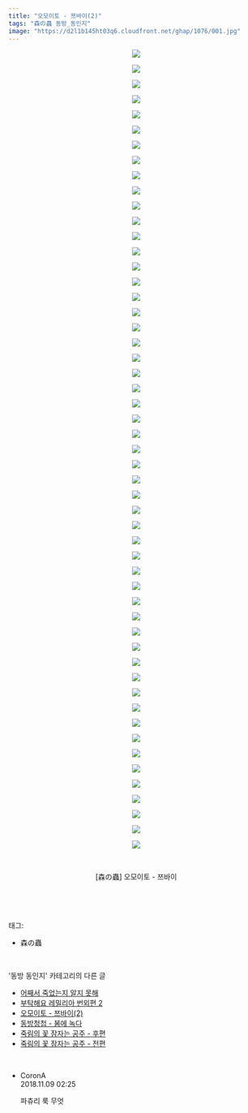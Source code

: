 ```yaml
---
title: "오모이토 - 쯔바이(2)"
tags: "森の蟲 동방_동인지"
image: "https://d2l1b145ht03q6.cloudfront.net/ghap/1076/001.jpg"
---
```

<div class="article">
<p style="text-align: center; clear: none; float: none;"><img src="{{ site.imgserver1 }}/ghap/1076/001.jpg"/></p>
<p style="text-align: center; clear: none; float: none;"><img src="{{ site.imgserver1 }}/ghap/1076/002.jpg"/></p>
<p style="text-align: center; clear: none; float: none;"><img src="{{ site.imgserver1 }}/ghap/1076/003.jpg"/></p>
<p style="text-align: center; clear: none; float: none;"><img src="{{ site.imgserver1 }}/ghap/1076/004.jpg"/></p>
<p style="text-align: center; clear: none; float: none;"><img src="{{ site.imgserver1 }}/ghap/1076/005.jpg"/></p>
<p style="text-align: center; clear: none; float: none;"><img src="{{ site.imgserver1 }}/ghap/1076/006.jpg"/></p>
<p style="text-align: center; clear: none; float: none;"><img src="{{ site.imgserver1 }}/ghap/1076/007.jpg"/></p>
<p style="text-align: center; clear: none; float: none;"><img src="{{ site.imgserver1 }}/ghap/1076/008.jpg"/></p>
<p style="text-align: center; clear: none; float: none;"><img src="{{ site.imgserver1 }}/ghap/1076/009.jpg"/></p>
<p style="text-align: center; clear: none; float: none;"><img src="{{ site.imgserver1 }}/ghap/1076/010.jpg"/></p>
<p style="text-align: center; clear: none; float: none;"><img src="{{ site.imgserver1 }}/ghap/1076/011.jpg"/></p>
<p style="text-align: center; clear: none; float: none;"><img src="{{ site.imgserver1 }}/ghap/1076/012.jpg"/></p>
<p style="text-align: center; clear: none; float: none;"><img src="{{ site.imgserver1 }}/ghap/1076/013.jpg"/></p>
<p style="text-align: center; clear: none; float: none;"><img src="{{ site.imgserver1 }}/ghap/1076/014.jpg"/></p>
<p style="text-align: center; clear: none; float: none;"><img src="{{ site.imgserver1 }}/ghap/1076/015.jpg"/></p>
<p style="text-align: center; clear: none; float: none;"><img src="{{ site.imgserver1 }}/ghap/1076/016.jpg"/></p>
<p style="text-align: center; clear: none; float: none;"><img src="{{ site.imgserver1 }}/ghap/1076/017.jpg"/></p>
<p style="text-align: center; clear: none; float: none;"><img src="{{ site.imgserver1 }}/ghap/1076/018.jpg"/></p>
<p style="text-align: center; clear: none; float: none;"><img src="{{ site.imgserver1 }}/ghap/1076/019.jpg"/></p>
<p style="text-align: center; clear: none; float: none;"><img src="{{ site.imgserver1 }}/ghap/1076/020.jpg"/></p>
<p style="text-align: center; clear: none; float: none;"><img src="{{ site.imgserver1 }}/ghap/1076/021.jpg"/></p>
<p style="text-align: center; clear: none; float: none;"><img src="{{ site.imgserver1 }}/ghap/1076/022.jpg"/></p>
<p style="text-align: center; clear: none; float: none;"><img src="{{ site.imgserver1 }}/ghap/1076/023.jpg"/></p>
<p style="text-align: center; clear: none; float: none;"><img src="{{ site.imgserver1 }}/ghap/1076/024.jpg"/></p>
<p style="text-align: center; clear: none; float: none;"><img src="{{ site.imgserver1 }}/ghap/1076/025.jpg"/></p>
<p style="text-align: center; clear: none; float: none;"><img src="{{ site.imgserver1 }}/ghap/1076/026.jpg"/></p>
<p style="text-align: center; clear: none; float: none;"><img src="{{ site.imgserver1 }}/ghap/1076/027.jpg"/></p>
<p style="text-align: center; clear: none; float: none;"><img src="{{ site.imgserver1 }}/ghap/1076/028.jpg"/></p>
<p style="text-align: center; clear: none; float: none;"><img src="{{ site.imgserver1 }}/ghap/1076/029.jpg"/></p>
<p style="text-align: center; clear: none; float: none;"><img src="{{ site.imgserver1 }}/ghap/1076/030.jpg"/></p>
<p style="text-align: center; clear: none; float: none;"><img src="{{ site.imgserver1 }}/ghap/1076/031.jpg"/></p>
<p style="text-align: center; clear: none; float: none;"><img src="{{ site.imgserver1 }}/ghap/1076/032.jpg"/></p>
<p style="text-align: center; clear: none; float: none;"><img src="{{ site.imgserver1 }}/ghap/1076/033.jpg"/></p>
<p style="text-align: center; clear: none; float: none;"><img src="{{ site.imgserver1 }}/ghap/1076/034.jpg"/></p>
<p style="text-align: center; clear: none; float: none;"><img src="{{ site.imgserver1 }}/ghap/1076/035.jpg"/></p>
<p style="text-align: center; clear: none; float: none;"><img src="{{ site.imgserver1 }}/ghap/1076/036.jpg"/></p>
<p style="text-align: center; clear: none; float: none;"><img src="{{ site.imgserver1 }}/ghap/1076/037.jpg"/></p>
<p style="text-align: center; clear: none; float: none;"><img src="{{ site.imgserver1 }}/ghap/1076/038.jpg"/></p>
<p style="text-align: center; clear: none; float: none;"><img src="{{ site.imgserver1 }}/ghap/1076/039.jpg"/></p>
<p style="text-align: center; clear: none; float: none;"><img src="{{ site.imgserver1 }}/ghap/1076/040.jpg"/></p>
<p style="text-align: center; clear: none; float: none;"><img src="{{ site.imgserver1 }}/ghap/1076/041.jpg"/></p>
<p style="text-align: center; clear: none; float: none;"><img src="{{ site.imgserver1 }}/ghap/1076/042.jpg"/></p>
<p style="text-align: center; clear: none; float: none;"><img src="{{ site.imgserver1 }}/ghap/1076/043.jpg"/></p>
<p style="text-align: center; clear: none; float: none;"><img src="{{ site.imgserver1 }}/ghap/1076/044.jpg"/></p>
<p style="text-align: center; clear: none; float: none;"><img src="{{ site.imgserver1 }}/ghap/1076/045.jpg"/></p>
<p style="text-align: center; clear: none; float: none;"><img src="{{ site.imgserver1 }}/ghap/1076/046.jpg"/></p>
<p style="text-align: center; clear: none; float: none;"><img src="{{ site.imgserver1 }}/ghap/1076/047.jpg"/></p>
<p style="text-align: center; clear: none; float: none;"><img src="{{ site.imgserver1 }}/ghap/1076/048.jpg"/></p>
<p style="text-align: center; clear: none; float: none;"><img src="{{ site.imgserver1 }}/ghap/1076/049.jpg"/></p>
<p style="text-align: center; clear: none; float: none;"><img src="{{ site.imgserver1 }}/ghap/1076/050.jpg"/></p>
<p style="text-align: center; clear: none; float: none;"><img src="{{ site.imgserver1 }}/ghap/1076/051.jpg"/></p>
<p style="text-align: center; clear: none; float: none;"><img src="{{ site.imgserver1 }}/ghap/1076/052.jpg"/></p>
<p style="text-align: center; clear: none; float: none;"><img src="{{ site.imgserver1 }}/ghap/1076/053.jpg"/></p>
<p style="text-align: center; clear: none; float: none;"><br/></p>
<p style="text-align: center; clear: none; float: none;">[森の蟲] 오모이토 - 쯔바이</p>
<p><br/></p>
</div><br/>
<div class="tagTrail">
<p>태그: </p>
<ul>
<li>森の蟲</li>
</ul>
</div><br/>
<div class="another">
<p>'동방 동인지' 카테고리의 다른 글</p>
<ul>
<li><a href="/ghap_1078">어째서 죽었는지 알지 못해</a></li>
<li><a href="/ghap_1077">부탁해요 레밀리아 번외편 2</a></li>
<li><a href="/ghap_1076">오모이토 - 쯔바이(2)</a></li>
<li><a href="/ghap_1075">동방청첩 - 봄에 녹다</a></li>
<li><a href="/ghap_1074">죽림의 꽃 잠자는 공주 - 후편</a></li>
<li><a href="/ghap_1073">죽림의 꽃 잠자는 공주 - 전편</a></li>
</ul>
</div><br/>
<div class="cb_module cb_fluid">
<div class="cb_wrt cb_profile">
<div class="comment">
<ul>
<li class="cb_thumb_off" id="comment15370197">
<div class="cb_comment_area">
<div class="cb_info_area">
<div class="cb_section">
<span class="cb_nick_name">CoronA</span>
</div>
<div class="cb_section">
<span class="cb_date">2018.11.09 02:25 </span>
</div>
</div>
<div class="cb_dsc_comment">
<p class="cb_dsc">
											파츄리 룩 무엇
										</p>
</div>
</div></li>
</ul>
</div>
</div><!-- commentList close -->
</div><br/>
